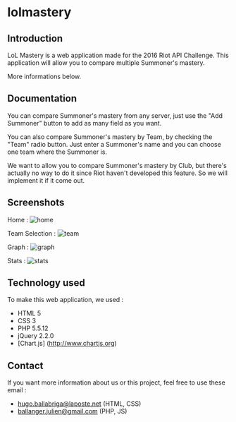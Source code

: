 # lolmastery

## Introduction
LoL Mastery is a web application made for the 2016 Riot API Challenge.
This application will allow you to compare multiple Summoner's mastery.

More informations below.

## Documentation
You can compare Summoner's mastery from any server, just use the "Add Summoner" button to add as many field as you want.

You can also compare Summoner's mastery by Team, by checking the "Team" radio button.
Just enter a Summoner's name and you can choose one team where the Summoner is.

We want to allow you to compare Summoner's mastery by Club, but there's actually no way to do it since Riot haven't developed this feature.
So we will implement it if it come out.

## Screenshots
Home :
![home](https://cloud.githubusercontent.com/assets/8902831/15091983/1c4795ae-145c-11e6-81fe-c5487f845ee4.png)

Team Selection :
![team](https://cloud.githubusercontent.com/assets/8902831/15091991/59314b2c-145c-11e6-8bd6-7ba1875722b9.png)

Graph :
![graph](https://cloud.githubusercontent.com/assets/8902831/15091993/6e175090-145c-11e6-8e26-b98084b7bdc7.png)

Stats :
![stats](https://cloud.githubusercontent.com/assets/8902831/15091996/7c30b2fc-145c-11e6-81b5-4a4fe44d2127.png)

## Technology used
To make this web application, we used : 
- HTML 5
- CSS 3
- PHP 5.5.12
- jQuery 2.2.0
- [Chart.js] (http://www.chartjs.org)

## Contact
If you want more information about us or this project, feel free to use these email :
- hugo.ballabriga@laposte.net (HTML, CSS)
- ballanger.julien@gmail.com (PHP, JS)
